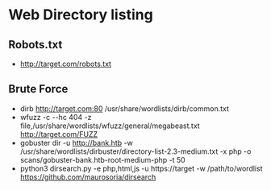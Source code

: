 # Web Directory listing

## Robots.txt

* http://target.com/robots.txt

## Brute Force

* dirb http://target.com:80 /usr/share/wordlists/dirb/common.txt
* wfuzz -c --hc 404 -z file,/usr/share/wordlists/wfuzz/general/megabeast.txt http://target.com/FUZZ
* gobuster dir -u http://bank.htb -w /usr/share/wordlists/dirbuster/directory-list-2.3-medium.txt -x php -o scans/gobuster-bank.htb-root-medium-php -t 50
* python3 dirsearch.py -e php,html,js -u https://target -w /path/to/wordlist 
https://github.com/maurosoria/dirsearch